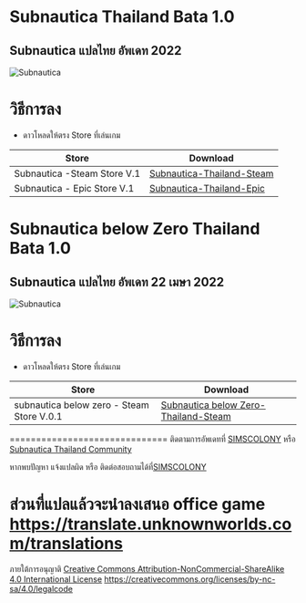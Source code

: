 # Subnautica Thailand Bata 1.0
## Subnautica  แปลไทย อัพเดท 2022

![Subnautica](https://image.api.playstation.com/vulcan/img/rnd/202009/3006/C76j3lYg8BNBWJRSYtI2ONbo.png)

# วิธีการลง
* ดาวโหลดให้ตรง Store ที่เล่นเกม

| Store  | Download |
| ------------- | ------------- |
|  Subnautica -Steam Store V.1 | [Subnautica-Thailand-Steam](https://github.com/simcolony/Subnautica-Thailand-Community/releases/download/SBTH_08/Subnautica.Thailand.Bata.0.8.-.Steam.Version.exe) |
| Subnautica - Epic Store   V.1| [Subnautica-Thailand-Epic](https://github.com/simcolony/Subnautica-Thailand-Community/releases/download/SBTH_08/Subnautica.Thailand.Bata.0.8.-.Epic.Version.exe) |



# Subnautica below Zero Thailand Bata 1.0
## Subnautica  แปลไทย อัพเดท 22 เมษา 2022

![Subnautica](https://image.api.playstation.com/vulcan/ap/rnd/202103/1000/ajXEVMJhzxXuOezVXR6bFOkK.png)

# วิธีการลง
* ดาวโหลดให้ตรง Store ที่เล่นเกม

| Store  | Download |
| ------------- | ------------- |
|  subnautica below zero - Steam Store V.0.1 | [Subnautica below Zero-Thailand-Steam](https://github.com/simscolony/Subnautica-Thailand-Community/raw/master/Subnautica.Below.zero.Thailand-0.1.Steam.exe) |

==============================
ติดตามการอัพเดทที่ [SIMSCOLONY](https://www.facebook.com/SimsColony/) หรือ [Subnautica Thailand Community](https://www.facebook.com/groups/1657511637905919/)

หากพบปัญหา แจ้งแปลผิด หรือ ติดต่อสอบถามได้ที่[SIMSCOLONY](https://www.facebook.com/SimsColony/)

ส่วนที่แปลแล้วจะนำลงเสนอ office game 
https://translate.unknownworlds.com/translations
==============================

ภายใต้การอนุญาติ 
[Creative Commons Attribution-NonCommercial-ShareAlike 4.0 International License](https://creativecommons.org/licenses/by-nc-sa/4.0/)
https://creativecommons.org/licenses/by-nc-sa/4.0/legalcode
